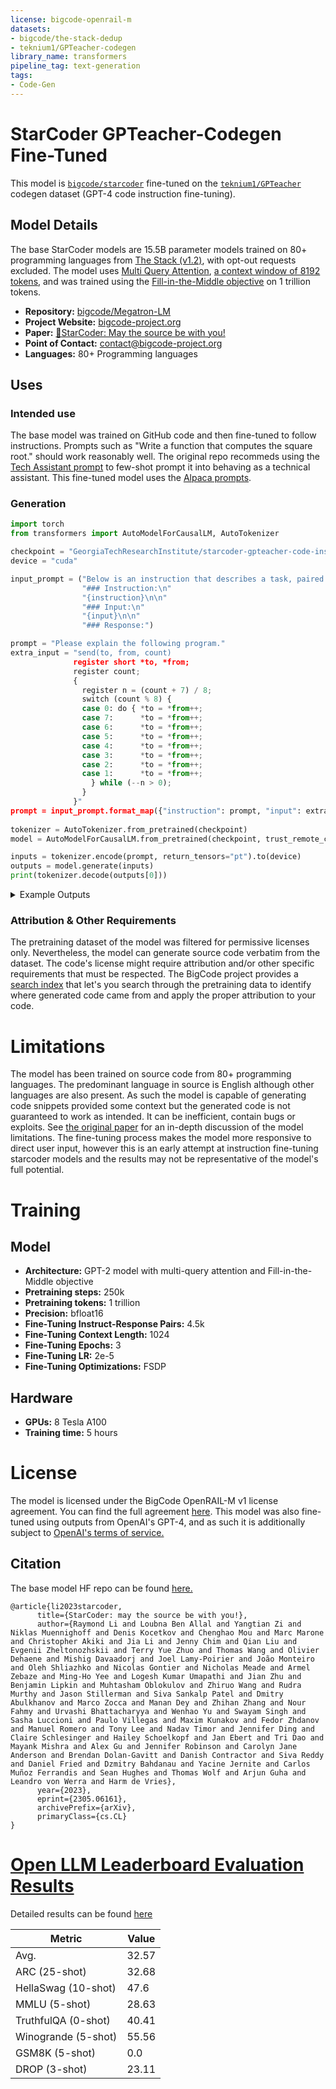 ```yaml
---
license: bigcode-openrail-m
datasets:
- bigcode/the-stack-dedup
- teknium1/GPTeacher-codegen
library_name: transformers
pipeline_tag: text-generation
tags:
- Code-Gen
---
```

# StarCoder GPTeacher-Codegen Fine-Tuned

<!-- Provide a quick summary of what the model is/does. -->

This model is [`bigcode/starcoder`](https://huggingface.co/bigcode/starcoder) fine-tuned on the [`teknium1/GPTeacher`](https://github.com/teknium1/GPTeacher) codegen dataset (GPT-4 code instruction fine-tuning).

## Model Details

The base StarCoder models are 15.5B parameter models trained on 80+ programming languages from [The Stack (v1.2)](https://huggingface.co/datasets/bigcode/the-stack), with opt-out requests excluded. The model uses [Multi Query Attention](https://arxiv.org/abs/1911.02150), [a context window of 8192 tokens](https://arxiv.org/abs/2205.14135),  and was trained using the [Fill-in-the-Middle objective](https://arxiv.org/abs/2207.14255) on 1 trillion tokens. 

- **Repository:** [bigcode/Megatron-LM](https://github.com/bigcode-project/Megatron-LM)
- **Project Website:** [bigcode-project.org](https://www.bigcode-project.org)
- **Paper:** [💫StarCoder: May the source be with you!](https://drive.google.com/file/d/1cN-b9GnWtHzQRoE7M7gAEyivY0kl4BYs/view)
- **Point of Contact:** [contact@bigcode-project.org](mailto:contact@bigcode-project.org)
- **Languages:** 80+ Programming languages

## Uses

<!-- Address questions around how the model is intended to be used, including the foreseeable users of the model and those affected by the model. -->
### Intended use

The base model was trained on GitHub code and then fine-tuned to follow instructions. Prompts such as "Write a function that computes the square root." should work reasonably well. The original repo recommeds using the [Tech Assistant prompt](https://huggingface.co/datasets/bigcode/ta-prompt) to few-shot prompt it into behaving as a technical assistant. This fine-tuned model uses the [Alpaca prompts](https://github.com/tatsu-lab/stanford_alpaca/blob/main/train.py).

### Generation
```python
import torch
from transformers import AutoModelForCausalLM, AutoTokenizer

checkpoint = "GeorgiaTechResearchInstitute/starcoder-gpteacher-code-instruct"
device = "cuda"

input_prompt = ("Below is an instruction that describes a task, paired with an input that provides further context. Write a response that appropriately completes the request.\n\n"
                "### Instruction:\n"
                "{instruction}\n\n"
                "### Input:\n"
                "{input}\n\n"
                "### Response:")

prompt = "Please explain the following program."
extra_input = "send(to, from, count)
              register short *to, *from;
              register count;
              {
                register n = (count + 7) / 8;
                switch (count % 8) {
                case 0: do { *to = *from++;
                case 7:      *to = *from++;
                case 6:      *to = *from++;
                case 5:      *to = *from++;
                case 4:      *to = *from++;
                case 3:      *to = *from++;
                case 2:      *to = *from++;
                case 1:      *to = *from++;
                  } while (--n > 0);
                }
              }"
prompt = input_prompt.format_map({"instruction": prompt, "input": extra_input})
                  
tokenizer = AutoTokenizer.from_pretrained(checkpoint)
model = AutoModelForCausalLM.from_pretrained(checkpoint, trust_remote_code=True, torch_dtype=torch.float16).to(device)

inputs = tokenizer.encode(prompt, return_tensors="pt").to(device)
outputs = model.generate(inputs)
print(tokenizer.decode(outputs[0]))
```

<details>
  <summary> Example Outputs </summary>
  
*__Full Prompt:__*
```
Below is an instruction that describes a task, paired with an input that provides further context. Write a response that appropriately completes the request.
### Instruction:
What does this program do and how does it work?
### Input:
send(to, from, count)
register short *to, *from;
register count;
{
    register n = (count + 7) / 8;
    switch (count % 8) {
        case 0: *to = *from++;
        case 7: *to = *from++;
        case 6: *to = *from++;
        case 5: *to = *from++;
        case 4: *to = *from++;
        case 3: *to = *from++;
        case 2: *to = *from++;
        case 1: *to = *from++;
    }
    while (--n > 0) {
        *to = *from++;
        *to = *from++;
        *to = *from++;
        *to = *from++;
        *to = *from++;
        *to = *from++;
        *to = *from++;
        *to = *from++;
    }
}
### Response:
```

*__Response:__*
```
This program is designed to efficiently copy bytes from one memory location to another. It copies 'count' bytes from the location pointed to by 'from' to the location pointed to by 'to', and works correctly regardless of address alignment. The function 'foo' is a wrapper function that initializes the 'to' and 'from' pointers, checks for proper memory bounds, and performs byte alignment if necessary.

To use this program, you must declare two pointer variables, 'to' and 'from', and then call the 'foo' function with the following parameters:

foo(to, from, count)
```

</details>

### Attribution & Other Requirements

The pretraining dataset of the model was filtered for permissive licenses only. Nevertheless, the model can generate source code verbatim from the dataset. The code's license might require attribution and/or other specific requirements that must be respected. The BigCode project provides a [search index](https://huggingface.co/spaces/bigcode/starcoder-search) that let's you search through the pretraining data to identify where generated code came from and apply the proper attribution to your code.

# Limitations

The model has been trained on source code from 80+ programming languages. The predominant language in source is English although other languages are also present. As such the model is capable of generating code snippets provided some context but the generated code is not guaranteed to work as intended. It can be inefficient, contain bugs or exploits. See [the original paper](https://drive.google.com/file/d/1cN-b9GnWtHzQRoE7M7gAEyivY0kl4BYs/view) for an in-depth discussion of the model limitations.
The fine-tuning process makes the model more responsive to direct user input, however this is an early attempt at instruction fine-tuning starcoder models and the results may not be representative of the model's full potential.

# Training

## Model

- **Architecture:** GPT-2 model with multi-query attention and Fill-in-the-Middle objective
- **Pretraining steps:** 250k
- **Pretraining tokens:** 1 trillion
- **Precision:** bfloat16
- **Fine-Tuning Instruct-Response Pairs:** 4.5k
- **Fine-Tuning Context Length:** 1024
- **Fine-Tuning Epochs:** 3
- **Fine-Tuning LR:** 2e-5
- **Fine-Tuning Optimizations:** FSDP

## Hardware

- **GPUs:** 8 Tesla A100
- **Training time:** 5 hours

# License
The model is licensed under the BigCode OpenRAIL-M v1 license agreement. You can find the full agreement [here](https://huggingface.co/spaces/bigcode/bigcode-model-license-agreement). This model was also fine-tuned using outputs from OpenAI's GPT-4, and as such it is additionally subject to [OpenAI's terms of service.](https://openai.com/policies/terms-of-use)

## Citation

<!-- If there is a paper or blog post introducing the model, the APA and Bibtex information for that should go in this section. -->
The base model HF repo can be found [here.](https://huggingface.co/bigcode/starcoder)
```
@article{li2023starcoder,
      title={StarCoder: may the source be with you!}, 
      author={Raymond Li and Loubna Ben Allal and Yangtian Zi and Niklas Muennighoff and Denis Kocetkov and Chenghao Mou and Marc Marone and Christopher Akiki and Jia Li and Jenny Chim and Qian Liu and Evgenii Zheltonozhskii and Terry Yue Zhuo and Thomas Wang and Olivier Dehaene and Mishig Davaadorj and Joel Lamy-Poirier and João Monteiro and Oleh Shliazhko and Nicolas Gontier and Nicholas Meade and Armel Zebaze and Ming-Ho Yee and Logesh Kumar Umapathi and Jian Zhu and Benjamin Lipkin and Muhtasham Oblokulov and Zhiruo Wang and Rudra Murthy and Jason Stillerman and Siva Sankalp Patel and Dmitry Abulkhanov and Marco Zocca and Manan Dey and Zhihan Zhang and Nour Fahmy and Urvashi Bhattacharyya and Wenhao Yu and Swayam Singh and Sasha Luccioni and Paulo Villegas and Maxim Kunakov and Fedor Zhdanov and Manuel Romero and Tony Lee and Nadav Timor and Jennifer Ding and Claire Schlesinger and Hailey Schoelkopf and Jan Ebert and Tri Dao and Mayank Mishra and Alex Gu and Jennifer Robinson and Carolyn Jane Anderson and Brendan Dolan-Gavitt and Danish Contractor and Siva Reddy and Daniel Fried and Dzmitry Bahdanau and Yacine Jernite and Carlos Muñoz Ferrandis and Sean Hughes and Thomas Wolf and Arjun Guha and Leandro von Werra and Harm de Vries},
      year={2023},
      eprint={2305.06161},
      archivePrefix={arXiv},
      primaryClass={cs.CL}
}
```
# [Open LLM Leaderboard Evaluation Results](https://huggingface.co/spaces/HuggingFaceH4/open_llm_leaderboard)
Detailed results can be found [here](https://huggingface.co/datasets/open-llm-leaderboard/details_GeorgiaTechResearchInstitute__starcoder-gpteacher-code-instruct)

| Metric                | Value                     |
|-----------------------|---------------------------|
| Avg.                  | 32.57   |
| ARC (25-shot)         | 32.68          |
| HellaSwag (10-shot)   | 47.6    |
| MMLU (5-shot)         | 28.63         |
| TruthfulQA (0-shot)   | 40.41   |
| Winogrande (5-shot)   | 55.56   |
| GSM8K (5-shot)        | 0.0        |
| DROP (3-shot)         | 23.11         |
